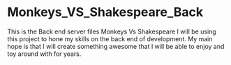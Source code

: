 # Monkeys_VS_Shakespeare_Back
This is the Back end server files Monkeys Vs Shakespeare I will be using this project to hone my skills on the back end of development. My main hope is that I will create something awesome that I will be able to enjoy and toy around with for years.
